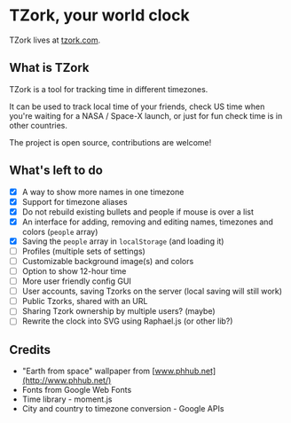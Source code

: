 # TZork, your world clock

TZork lives at [tzork.com](http://tzork.com).

## What is TZork

TZork is a tool for tracking time in different timezones.

It can be used to track local time of your friends, check US time when you're
waiting for a NASA / Space-X launch, or just for fun check time is in other countries.

The project is open source, contributions are welcome!

## What's left to do

- [x] A way to show more names in one timezone
- [x] Support for timezone aliases
- [x] Do not rebuild existing bullets and people if mouse is over a list
- [x] An interface for adding, removing and editing names, timezones and colors (`people` array)
- [x] Saving the `people` array in `localStorage` (and loading it)
- [ ] Profiles (multiple sets of settings)
- [ ] Customizable background image(s) and colors
- [ ] Option to show 12-hour time
- [ ] More user friendly config GUI
- [ ] User accounts, saving Tzorks on the server (local saving will still work)
- [ ] Public Tzorks, shared with an URL
- [ ] Sharing Tzork ownership by multiple users? (maybe)
- [ ] Rewrite the clock into SVG using Raphael.js (or other lib?)

## Credits

- "Earth from space" wallpaper from [www.phhub.net](http://www.phhub.net/)
- Fonts from Google Web Fonts
- Time library - moment.js
- City and country to timezone conversion - Google APIs

